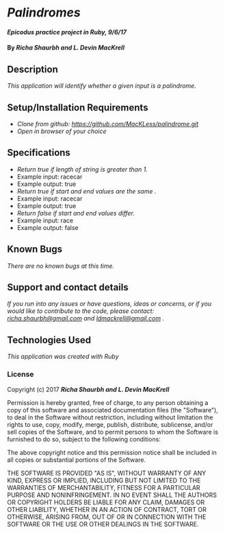 # _Palindromes_

#### _Epicodus practice project in Ruby, 9/6/17_

#### By _**Richa Shaurbh and L. Devin MacKrell**_

## Description

_This application will identify whether a given input is a palindrome._

## Setup/Installation Requirements

* _Clone from github: https://github.com/MacKLess/palindrome.git_
* _Open in browser of your choice_

## Specifications

* _Return true if length of string is greater than 1._
* Example input: racecar
* Example output: true
* _Return true if start and end values are the same ._
* Example input: racecar
* Example output: true
* _Return false if start and end values differ._
* Example input: race
* Example output: false


## Known Bugs

_There are no known bugs at this time._

## Support and contact details

_If you run into any issues or have questions, ideas or concerns, or if you would like to contribute to the code, please contact: richa.shaurbh@gmail.com and ldmackrell@gmail.com ._

## Technologies Used

_This application was created with Ruby_

### License

Copyright (c) 2017 **_Richa Shaurbh and L. Devin MacKrell_**

Permission is hereby granted, free of charge, to any person obtaining a copy
of this software and associated documentation files (the "Software"), to deal
in the Software without restriction, including without limitation the rights
to use, copy, modify, merge, publish, distribute, sublicense, and/or sell
copies of the Software, and to permit persons to whom the Software is
furnished to do so, subject to the following conditions:

The above copyright notice and this permission notice shall be included in all
copies or substantial portions of the Software.

THE SOFTWARE IS PROVIDED "AS IS", WITHOUT WARRANTY OF ANY KIND, EXPRESS OR
IMPLIED, INCLUDING BUT NOT LIMITED TO THE WARRANTIES OF MERCHANTABILITY,
FITNESS FOR A PARTICULAR PURPOSE AND NONINFRINGEMENT. IN NO EVENT SHALL THE
AUTHORS OR COPYRIGHT HOLDERS BE LIABLE FOR ANY CLAIM, DAMAGES OR OTHER
LIABILITY, WHETHER IN AN ACTION OF CONTRACT, TORT OR OTHERWISE, ARISING FROM,
OUT OF OR IN CONNECTION WITH THE SOFTWARE OR THE USE OR OTHER DEALINGS IN THE
SOFTWARE.
